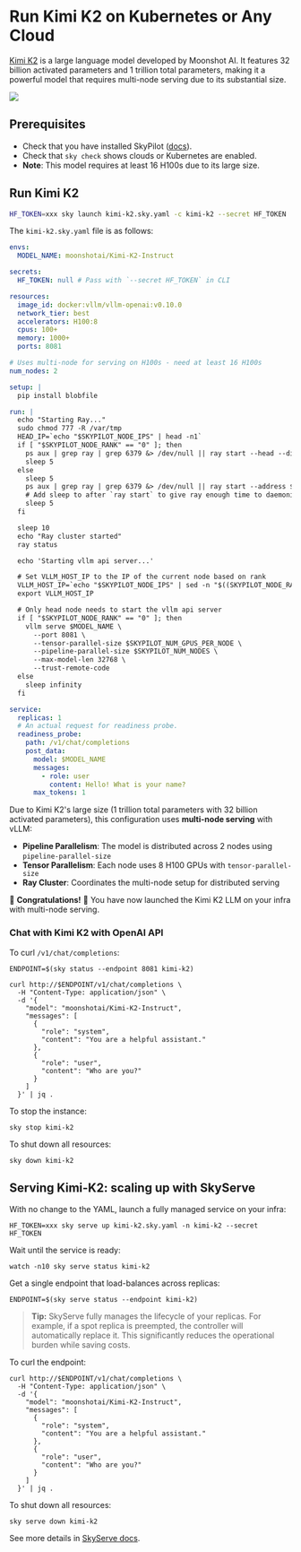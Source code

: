 
<!-- $REMOVE -->
# Run Kimi K2 on Kubernetes or Any Cloud
<!-- $END_REMOVE -->
<!-- $UNCOMMENT# Kimi-K2 -->

[Kimi K2](https://huggingface.co/moonshotai/Kimi-K2-Instruct) is a large language model developed by Moonshot AI. It features 32 billion activated parameters and 1 trillion total parameters, making it a powerful model that requires multi-node serving due to its substantial size.

![](https://i.imgur.com/fmLh7Tm.png)

## Prerequisites

- Check that you have installed SkyPilot ([docs](https://docs.skypilot.co/en/latest/getting-started/installation.html)).
- Check that `sky check` shows clouds or Kubernetes are enabled.
- **Note**: This model requires at least 16 H100s due to its large size.

## Run Kimi K2

```bash
HF_TOKEN=xxx sky launch kimi-k2.sky.yaml -c kimi-k2 --secret HF_TOKEN
```

The `kimi-k2.sky.yaml` file is as follows:
```yaml
envs:
  MODEL_NAME: moonshotai/Kimi-K2-Instruct

secrets:
  HF_TOKEN: null # Pass with `--secret HF_TOKEN` in CLI

resources:
  image_id: docker:vllm/vllm-openai:v0.10.0
  network_tier: best
  accelerators: H100:8
  cpus: 100+
  memory: 1000+
  ports: 8081

# Uses multi-node for serving on H100s - need at least 16 H100s
num_nodes: 2

setup: |
  pip install blobfile

run: |
  echo "Starting Ray..."
  sudo chmod 777 -R /var/tmp
  HEAD_IP=`echo "$SKYPILOT_NODE_IPS" | head -n1`
  if [ "$SKYPILOT_NODE_RANK" == "0" ]; then
    ps aux | grep ray | grep 6379 &> /dev/null || ray start --head --disable-usage-stats --port 6379
    sleep 5
  else
    sleep 5
    ps aux | grep ray | grep 6379 &> /dev/null || ray start --address $HEAD_IP:6379 --disable-usage-stats
    # Add sleep to after `ray start` to give ray enough time to daemonize
    sleep 5
  fi

  sleep 10
  echo "Ray cluster started"
  ray status

  echo 'Starting vllm api server...'

  # Set VLLM_HOST_IP to the IP of the current node based on rank
  VLLM_HOST_IP=`echo "$SKYPILOT_NODE_IPS" | sed -n "$((SKYPILOT_NODE_RANK + 1))p"`
  export VLLM_HOST_IP

  # Only head node needs to start the vllm api server
  if [ "$SKYPILOT_NODE_RANK" == "0" ]; then
    vllm serve $MODEL_NAME \
      --port 8081 \
      --tensor-parallel-size $SKYPILOT_NUM_GPUS_PER_NODE \
      --pipeline-parallel-size $SKYPILOT_NUM_NODES \
      --max-model-len 32768 \
      --trust-remote-code
  else
    sleep infinity
  fi

service:
  replicas: 1
  # An actual request for readiness probe.
  readiness_probe:
    path: /v1/chat/completions
    post_data:
      model: $MODEL_NAME
      messages:
        - role: user
          content: Hello! What is your name?
      max_tokens: 1
```


Due to Kimi K2's large size (1 trillion total parameters with 32 billion activated parameters), this configuration uses **multi-node serving** with vLLM:

- **Pipeline Parallelism**: The model is distributed across 2 nodes using `pipeline-parallel-size`
- **Tensor Parallelism**: Each node uses 8 H100 GPUs with `tensor-parallel-size`
- **Ray Cluster**: Coordinates the multi-node setup for distributed serving

🎉 **Congratulations!** 🎉 You have now launched the Kimi K2 LLM on your infra with multi-node serving.

### Chat with Kimi K2 with OpenAI API

To curl `/v1/chat/completions`:
```console
ENDPOINT=$(sky status --endpoint 8081 kimi-k2)

curl http://$ENDPOINT/v1/chat/completions \
  -H "Content-Type: application/json" \
  -d '{
    "model": "moonshotai/Kimi-K2-Instruct",
    "messages": [
      {
        "role": "system",
        "content": "You are a helpful assistant."
      },
      {
        "role": "user",
        "content": "Who are you?"
      }
    ]
  }' | jq .
```

To stop the instance:
```console
sky stop kimi-k2
```

To shut down all resources:
```console
sky down kimi-k2
```

## Serving Kimi-K2: scaling up with SkyServe

With no change to the YAML, launch a fully managed service on your infra:
```console
HF_TOKEN=xxx sky serve up kimi-k2.sky.yaml -n kimi-k2 --secret HF_TOKEN
```

Wait until the service is ready:
```console
watch -n10 sky serve status kimi-k2
```

Get a single endpoint that load-balances across replicas:
```console
ENDPOINT=$(sky serve status --endpoint kimi-k2)
```

> **Tip:** SkyServe fully manages the lifecycle of your replicas. For example, if a spot replica is preempted, the controller will automatically replace it. This significantly reduces the operational burden while saving costs.

To curl the endpoint:
```console
curl http://$ENDPOINT/v1/chat/completions \
  -H "Content-Type: application/json" \
  -d '{
    "model": "moonshotai/Kimi-K2-Instruct",
    "messages": [
      {
        "role": "system",
        "content": "You are a helpful assistant."
      },
      {
        "role": "user",
        "content": "Who are you?"
      }
    ]
  }' | jq .
```

To shut down all resources:
```console
sky serve down kimi-k2
```

See more details in [SkyServe docs](https://docs.skypilot.co/en/latest/serving/sky-serve.html).
